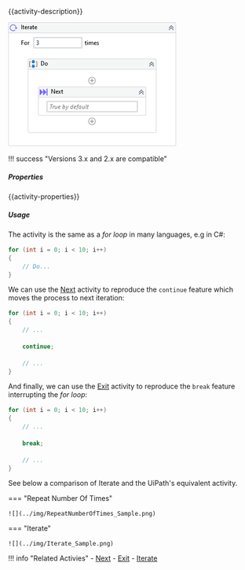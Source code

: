{{activity-description}}

![](../img/activities/Iterate.png)

!!! success "Versions 3.x and 2.x are compatible"
    
##### Properties

{{activity-properties}}

##### Usage

The activity is the same as a *for loop* in many languages, e.g in C#:

``` csharp
for (int i = 0; i < 10; i++)
{
    // Do...
}
```

We can use the [Next](Next.md) activity to reproduce the `continue` feature which moves the process to next iteration:

``` csharp
for (int i = 0; i < 10; i++)
{
    // ...

    continue;

    // ...
}
```

And finally, we can use the [Exit](Exit.md) activity to reproduce the `break` feature interrupting the *for loop*:

``` csharp
for (int i = 0; i < 10; i++)
{
    // ...

    break;

    // ...
}
```

See below a comparison of Iterate and the UiPath's equivalent activity.

=== "Repeat Number Of Times"

    ![](../img/RepeatNumberOfTimes_Sample.png)

=== "Iterate"

    ![](../img/Iterate_Sample.png)


!!! info "Related Activies"
    - [Next](Next.md)
    - [Exit](Exit.md) 
    - [Iterate](Iterate.md)